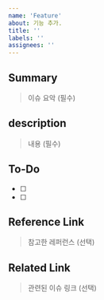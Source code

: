 ```yaml
---
name: 'Feature'
about: 기능 추가.
title: ''
labels: ''
assignees: ''
---
```


## Summary

> 이슈 요악 (필수)

## description

> 내용 (필수)

## To-Do

- [ ]
- [ ]

## Reference Link

> 참고한 레퍼런스 (선택)

## Related Link

> 관련된 이슈 링크 (선택)
